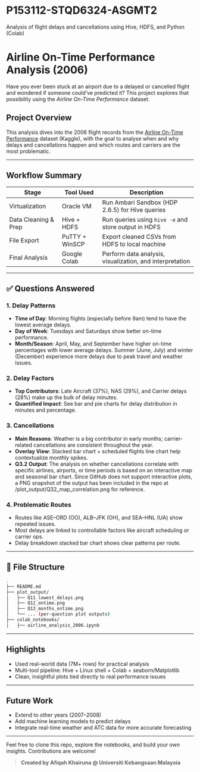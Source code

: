 # P153112-STQD6324-ASGMT2
Analysis of flight delays and cancellations using Hive, HDFS, and Python (Colab)

# Airline On-Time Performance Analysis (2006)

Have you ever been stuck at an airport due to a delayed or cancelled flight and wondered if someone could’ve predicted it? This project explores that possibility using the *Airline On-Time Performance* dataset.

## Project Overview
This analysis dives into the 2006 flight records from the [Airline On-Time Performance](https://tinyurl.com/u8rzvdsx) dataset (Kaggle), with the goal to analyse when and why delays and cancellations happen and which routes and carriers are the most problematic.

---

## Workflow Summary

| Stage                    | Tool Used        | Description                                              |
|--------------------------|------------------|----------------------------------------------------------|
| Virtualization           | Oracle VM        | Run Ambari Sandbox (HDP 2.6.5) for Hive queries          |
| Data Cleaning & Prep     | Hive + HDFS      | Run queries using `hive -e` and store output in HDFS     |
| File Export              | PuTTY + WinSCP   | Export cleaned CSVs from HDFS to local machine           |
| Final Analysis           | Google Colab     | Perform data analysis, visualization, and interpretation |

---

## ✅ Questions Answered

### 1. Delay Patterns
- **Time of Day**: Morning flights (especially before 9am) tend to have the lowest average delays.
- **Day of Week**: Tuesdays and Saturdays show better on-time performance.
- **Month/Season**: April, May, and September have higher on-time percentages with lower average delays. Summer (June, July) and winter (December) experience more delays due to peak travel and weather issues.

### 2. Delay Factors
- **Top Contributors**: Late Aircraft (37%), NAS (29%), and Carrier delays (28%) make up the bulk of delay minutes.
- **Quantified Impact**: See bar and pie charts for delay distribution in minutes and percentage.

### 3. Cancellations
- **Main Reasons**: Weather is a big contributor in early months; carrier-related cancellations are consistent throughout the year.
- **Overlay View**: Stacked bar chart + scheduled flights line chart help contextualize monthly spikes.
- **Q3.2 Output**: The analysis on whether cancellations correlate with specific airlines, airports, or time periods is based on an interactive map and seasonal bar chart. Since GitHub does not support interactive plots, a PNG snapshot of the output has been included in the repo at
/plot_output/Q32_map_correlation.png for reference.

### 4. Problematic Routes
- Routes like ASE–ORD (OO), ALB–JFK (OH), and SEA–HNL (UA) show repeated issues.
- Most delays are linked to controllable factors like aircraft scheduling or carrier ops.
- Delay breakdown stacked bar chart shows clear patterns per route.

---

## 📁 File Structure
```bash
.
├── README.md
├── plot_output/
│   ├── Q11_lowest_delays.png
│   ├── Q12_ontime.png
│   ├── Q13_months_ontime.png
│   └── ... (per-question plot outputs)
├── colab_notebooks/
│   ├── airline_analysis_2006.ipynb
```

---

## Highlights
- Used real-world data (7M+ rows) for practical analysis
- Multi-tool pipeline: Hive + Linux shell + Colab + seaborn/Matplotlib
- Clean, insightful plots tied directly to real performance issues

---

## Future Work
- Extend to other years (2007–2008)
- Add machine learning models to predict delays
- Integrate real-time weather and ATC data for more accurate forecasting

---

Feel free to clone this repo, explore the notebooks, and build your own insights. Contributions are welcome!

> **Created by Afiqah Khairuna @ Universiti Kebangsaan Malaysia**


